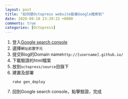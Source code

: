 ```yaml
---
layout: post
title: "如何使Octopress website能被Google搜索到"
date: 2020-09-10 23:29:22 +0800
comments: true
categories: [Octopress]
---
```


1. 登入[Google search console](https://search.google.com/search-console/welcome)
2. 選擇```網址前置字元```
3. 提交Blog的Domain name```http://[username].github.io/```
4. 下載驗證的html檔案
5. 放到```octopress/source```目錄下
6. 建置及部署
	```
   rake gen_deploy
   ```
7. 回到Google search console，點擊驗證，完成
   
   